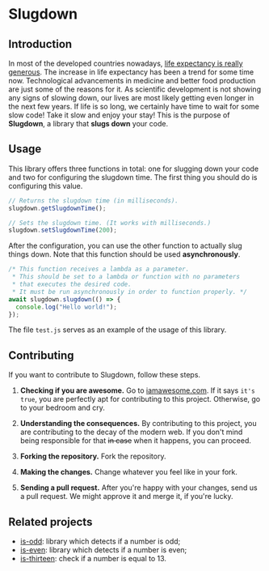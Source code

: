 # Slugdown
## Introduction
In most of the developed countries nowadays,
[life expectancy is really generous](https://en.wikipedia.org/wiki/List_of_countries_by_life_expectancy).
The increase in life expectancy has been a trend for some time now.
Technological advancements in medicine and better food production
are just some of the reasons for it.
As scientific development is not showing any signs of slowing down,
our lives are most likely getting even longer in the next few years.
If life is so long,
we certainly have time to wait for some slow code!
Take it slow and enjoy your stay!
This is the purpose of **Slugdown**,
a library that **slugs down** your code.

## Usage
This library offers three functions in total:
one for slugging down your code and two for configuring the slugdown time.
The first thing you should do is configuring this value.
```js
// Returns the slugdown time (in milliseconds).
slugdown.getSlugdownTime();

// Sets the slugdown time. (It works with milliseconds.)
slugdown.setSlugdownTime(200);
```

After the configuration,
you can use the other function to actually slug things down.
Note that this function should be used **asynchronously**.
```js
/* This function receives a lambda as a parameter.
 * This should be set to a lambda or function with no parameters
 * that executes the desired code.
 * It must be run asynchronously in order to function properly. */
await slugdown.slugdown(() => {
  console.log("Hello world!");
});
```

The file `test.js` serves as an example of the usage of this library.

## Contributing
If you want to contribute to Slugdown, follow these steps.

1. **Checking if you are awesome.**
Go to [iamawesome.com](https://iamawesome.com/).
If it says `it's true`,
you are perfectly apt for contributing to this project.
Otherwise, go to your bedroom and cry.

1. **Understanding the consequences.**
By contributing to this project,
you are contributing to the decay of the modern web.
If you don't mind being responsible for that ~~in case~~ when it happens,
you can proceed.

1. **Forking the repository.**
Fork the repository.

1. **Making the changes.**
Change whatever you feel like in your fork.

1. **Sending a pull request.**
After you're happy with your changes, send us a pull request.
We might approve it and merge it, if you're lucky.

## Related projects
* [is-odd](https://github.com/i-voted-for-trump/is-odd):
library which detects if a number is odd;
* [is-even](https://github.com/i-voted-for-trump/is-even):
library which detects if a number is even;
* [is-thirteen](https://github.com/jezen/is-thirteen):
check if a number is equal to 13.

